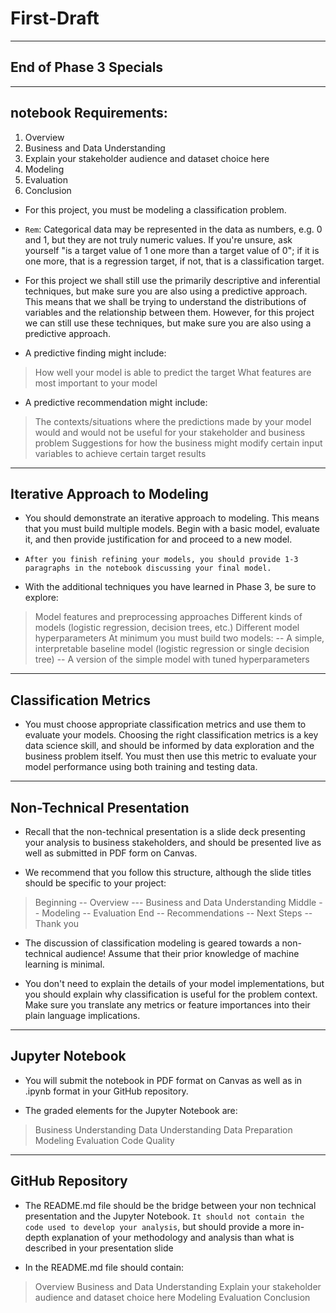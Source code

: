 # First-Draft

---
End of Phase 3 Specials
---

---
notebook Requirements:
---

1. Overview
2. Business and Data Understanding
3. Explain your stakeholder audience and dataset choice here
4. Modeling
5. Evaluation
6. Conclusion

- For this project, you must be modeling a classification problem.

- `Rem`: Categorical data may be represented in the data as numbers, e.g. 0 and 1, but they are not truly numeric values. If you're unsure, ask yourself "is a target value of 1 one more than a target value of 0"; if it is one more, that is a regression target, if not, that is a classification target.

- For this project we shall still use the primarily descriptive and inferential techniques, but make sure you are also using a predictive approach. This means that we shall be trying to understand the distributions of variables and the relationship between them. However, for this project we can still use these techniques, but make sure you are also using a predictive approach.

- A predictive finding might include:

> How well your model is able to predict the target
> What features are most important to your model

- A predictive recommendation might include:

> The contexts/situations where the predictions made by your model would and would not be useful for your stakeholder and business problem
> Suggestions for how the business might modify certain input variables to achieve certain target results


---
Iterative Approach to Modeling
---

- You should demonstrate an iterative approach to modeling. This means that you must build multiple models. Begin with a basic model, evaluate it, and then provide justification for and proceed to a new model. 

- `After you finish refining your models, you should provide 1-3 paragraphs in the notebook discussing your final model.`

- With the additional techniques you have learned in Phase 3, be sure to explore:

> Model features and preprocessing approaches
> Different kinds of models (logistic regression, decision trees, etc.)
> Different model hyperparameters
> At minimum you must build two models:
	-- A simple, interpretable baseline model (logistic regression or single decision tree)
	-- A version of the simple model with tuned hyperparameters


---
Classification Metrics
---

- You must choose appropriate classification metrics and use them to evaluate your models. Choosing the right classification metrics is a key data science skill, and should be informed by data exploration and the business problem itself. You must then use this metric to evaluate your model performance using both training and testing data.


---
Non-Technical Presentation
---

- Recall that the non-technical presentation is a slide deck presenting your analysis to business stakeholders, and should be presented live as well as submitted in PDF form on Canvas.

- We recommend that you follow this structure, although the slide titles should be specific to your project:

> Beginning
	-- Overview
	--- Business and Data Understanding
> Middle
	-- Modeling
	-- Evaluation
> End
	-- Recommendations
	-- Next Steps
	-- Thank you

- The discussion of classification modeling is geared towards a non-technical audience! Assume that their prior knowledge of machine learning is minimal. 

- You don't need to explain the details of your model implementations, but you should explain why classification is useful for the problem context. Make sure you translate any metrics or feature importances into their plain language implications.


---
Jupyter Notebook
---

- You will submit the notebook in PDF format on Canvas as well as in .ipynb format in your GitHub repository.

- The graded elements for the Jupyter Notebook are:

> Business Understanding
> Data Understanding
> Data Preparation
> Modeling
> Evaluation
> Code Quality


---
GitHub Repository
---

- The README.md file should be the bridge between your non technical presentation and the Jupyter Notebook. `It should not contain the code used to develop your analysis`, but should provide a more in-depth explanation of your methodology and analysis than what is described in your presentation slide

- In the README.md file should contain:

> Overview
> Business and Data Understanding
> Explain your stakeholder audience and dataset choice here
> Modeling
> Evaluation
> Conclusion